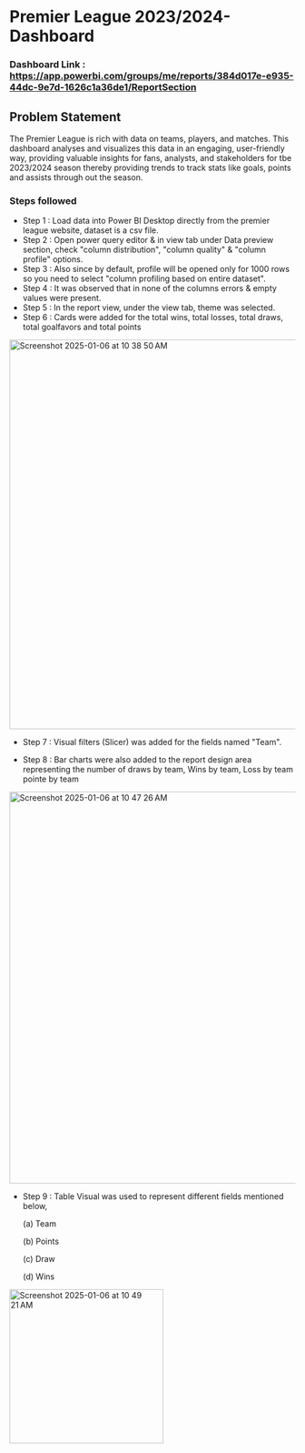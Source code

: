 # Premier League 2023/2024-Dashboard

### Dashboard Link : https://app.powerbi.com/groups/me/reports/384d017e-e935-44dc-9e7d-1626c1a36de1/ReportSection

## Problem Statement
The Premier League is rich with data on teams, players, and matches. This dashboard analyses and visualizes this data in an engaging, user-friendly way, providing valuable insights for fans, analysts, and stakeholders for tbe 2023/2024 season thereby providing trends to track stats like goals, points and assists through out the season.




### Steps followed 

- Step 1 : Load data into Power BI Desktop directly from the premier league website, dataset is a csv file.
- Step 2 : Open power query editor & in view tab under Data preview section, check "column distribution", "column quality" & "column profile" options.
- Step 3 : Also since by default, profile will be opened only for 1000 rows so you need to select "column profiling based on entire dataset".
- Step 4 : It was observed that in none of the columns errors & empty values were present.
- Step 5 : In the report view, under the view tab, theme was selected.
- Step 6 : Cards were added for the total wins, total losses, total draws, total goalfavors and total points


<img width="685" alt="Screenshot 2025-01-06 at 10 38 50 AM" src="https://github.com/user-attachments/assets/38bb7f3e-9442-4c59-8f24-5d04698672b4" />
  
- Step 7 : Visual filters (Slicer) was added for the fields named "Team".

- Step 8 : Bar charts were also added to the report design area representing the number of draws by team, Wins by team, Loss by team pointe by team

<img width="689" alt="Screenshot 2025-01-06 at 10 47 26 AM" src="https://github.com/user-attachments/assets/750c9566-0eae-41b9-9f0c-eb5bd8892286" />

- Step 9 : Table Visual was used to represent different fields mentioned below,

  (a) Team

  (b) Points
  
  (c) Draw
  
  (d) Wins
  

<img width="271" alt="Screenshot 2025-01-06 at 10 49 21 AM" src="https://github.com/user-attachments/assets/44bc2fd2-5cad-413c-a4bb-97a24b091951" />
 
